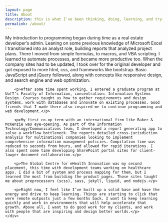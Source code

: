 ```yaml
---
layout: page
title: About
description: this is what I've been thinking, doing, learning, and trying to achieve.
permalink: /about/
---
```


<div class="container">
<div class="row">
	<div class="col col-lg-9">
		<!-- <p>This is the content for the about page. It is encapsulated by the structure in <b>_layouts/page.html.</b></p> -->
		<p>My introduction to programming began during time as a real estate developer’s admin. Leaning on some previous knowledge of Microsoft Excel I transitioned into an analyst role, building reports that analyzed project plans. There I moved from simple formulas, to macros, and VBA scripting. I learned to automate processes, and became more productive too. When the company sites had to be updated, I took over for the original developer and got exposed to more html, css, and frameworks like bootstrap. Basic JavaScript and jQuery followed, along with concepts like responsive design, and search engine and web optimization.</p>

		<p>After some time spent working, I entered a graduate program at UofT’s Faculty of Information, concentration: Information Systems Design. Courses taught us how to gather requirements and design systems, work with databases and innovate on existing processes. Good friends that I made there also inspired me to continue programming and web development.</p>

		<p>My first co-op term with an international firm like Baker & McKenzie was eye-opening. As part of the Information Technology/Communications team, I developed a report generating app to solve a workflow bottleneck. The reports detailed cross-jurisdiction analysis for multinational companies looking to implement comprehensive information management policies. Compilation time was reduced to seconds from hours, and allowed for rapid iterations. I also spent some time developing SharePoint portal sites for client-lawyer document collaboration.</p>

		<p>The Global Centre for eHealth Innovation was my second placement, this time with development teams working on healthcare apps. I did a bit of system and process mapping for them, but I learned the most from building the product pages. Those sites taught me about preprocessors (scss), sass, jekyll, liquid, and nodejs.</p>

		<p>Right now, I feel like I’ve built up a solid base and have the energy and drive to keep learning. Things are starting to click that were remote outposts just a few months back. I want to keep learning quickly and work in environments that will help accelerate that growth. Above all, I want to do good work for my clients, and work with people that are inspiring and design better worlds.</p>
	</div>
</div>
</div>
